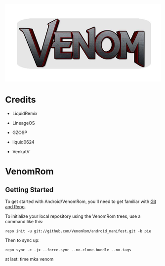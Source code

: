 <p align="center">
 <img src="https://github.com/VenomRom/android_manifest/blob/pie/VenomRom.jpg" > 
</p>

Credits
==========

* LiquidRemix

* LineageOS

* GZOSP

* liquid0624

* VenkatV


VenomRom
==============

Getting Started
----------------

To get started with Android/VenomRom, you'll need to get
familiar with [Git and Repo](https://source.android.com/source/using-repo.html).

To initialize your local repository using the VenomRom trees, use a command like this:

    repo init -u git://github.com/VenomRom/android_manifest.git -b pie

Then to sync up:

    repo sync -c -jx --force-sync --no-clone-bundle --no-tags

at last:
time mka venom
